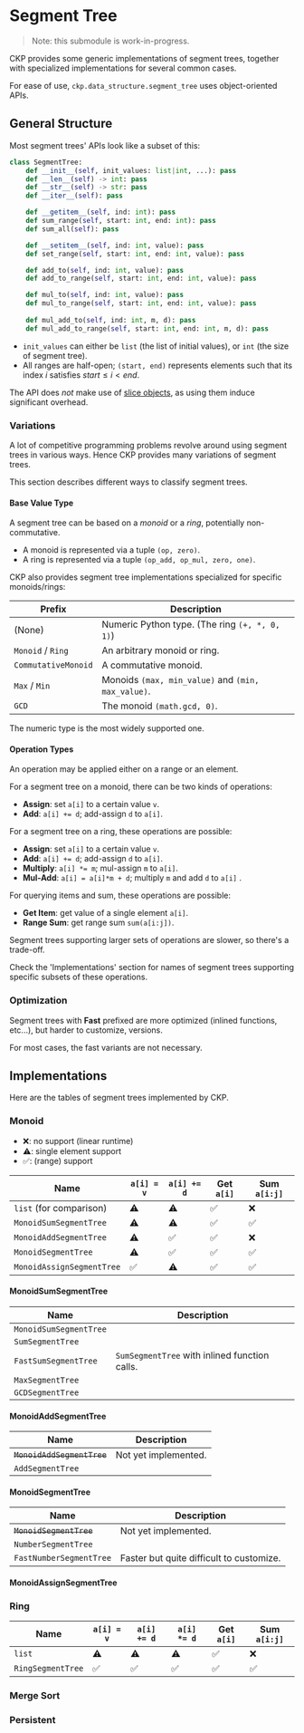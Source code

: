 # Segment Tree

> Note: this submodule is work-in-progress.

CKP provides some generic implementations of segment trees, together with specialized implementations for several common cases.

For ease of use, `ckp.data_structure.segment_tree` uses object-oriented APIs.

## General Structure

Most segment trees' APIs look like a subset of this:

```py
class SegmentTree:
    def __init__(self, init_values: list|int, ...): pass
    def __len__(self) -> int: pass
    def __str__(self) -> str: pass
    def __iter__(self): pass

    def __getitem__(self, ind: int): pass
    def sum_range(self, start: int, end: int): pass
    def sum_all(self): pass

    def __setitem__(self, ind: int, value): pass
    def set_range(self, start: int, end: int, value): pass

    def add_to(self, ind: int, value): pass
    def add_to_range(self, start: int, end: int, value): pass

    def mul_to(self, ind: int, value): pass
    def mul_to_range(self, start: int, end: int, value): pass
    
    def mul_add_to(self, ind: int, m, d): pass
    def mul_add_to_range(self, start: int, end: int, m, d): pass
```

- `init_values` can either be `list` (the list of initial values), or `int` (the size of segment tree).
- All ranges are half-open; `(start, end)` represents elements such that its index $i$ satisfies $start \le i < end$.

The API does *not* make use of [slice objects](https://docs.python.org/3/glossary.html#term-slice), as using them induce significant overhead.

### Variations

A lot of competitive programming problems revolve around using segment trees in various ways.
Hence CKP provides many variations of segment trees.

This section describes different ways to classify segment trees.

#### Base Value Type

A segment tree can be based on a *monoid* or a *ring*, potentially non-commutative.

- A monoid is represented via a tuple `(op, zero)`.
- A ring is represented via a tuple `(op_add, op_mul, zero, one)`.

CKP also provides segment tree implementations specialized for specific monoids/rings:

| Prefix | Description |
| ------ | ----------- |
| (None) | Numeric Python type. (The ring `(+, *, 0, 1)`) |
| `Monoid` / `Ring` | An arbitrary monoid or ring. |
| `CommutativeMonoid` | A commutative monoid. |
| `Max` / `Min` | Monoids `(max, min_value)` and `(min, max_value)`. |
| `GCD` | The monoid `(math.gcd, 0)`. |

The numeric type is the most widely supported one.

#### Operation Types

An operation may be applied either on a range or an element.

For a segment tree on a monoid, there can be two kinds of operations:

- **Assign**: set `a[i]` to a certain value `v`.
- **Add**: `a[i] += d`; add-assign `d` to `a[i]`.

For a segment tree on a ring, these operations are possible:

- **Assign**: set `a[i]` to a certain value `v`.
- **Add**: `a[i] += d`; add-assign `d` to `a[i]`.
- **Multiply**: `a[i] *= m`; mul-assign `m` to `a[i]`.
- **Mul-Add**: `a[i] = a[i]*m + d`; multiply `m` and add `d` to `a[i]` .

For querying items and sum, these operations are possible:

- **Get Item**: get value of a single element `a[i]`.
- **Range Sum**: get range sum `sum(a[i:j])`.

Segment trees supporting larger sets of operations are slower, so there's a trade-off.

Check the 'Implementations' section for names of segment trees supporting specific subsets of these operations.

### Optimization

Segment trees with **Fast** prefixed are more optimized (inlined functions, etc...), but harder to customize, versions.

For most cases, the fast variants are not necessary.

## Implementations

Here are the tables of segment trees implemented by CKP.

### Monoid

- ❌: no support (linear runtime)
- ⚠️: single element support
- ✅: (range) support

| Name | `a[i] = v` | `a[i] += d` | Get `a[i]` | Sum `a[i:j]` |
| ---- | ---------- | ----------- | ---------- | ------------ |
| `list` (for comparison) | ⚠️ | ⚠️ | ✅ | ❌ |
| `MonoidSumSegmentTree` | ⚠️ | ⚠️ | ✅ | ✅ |
| `MonoidAddSegmentTree` | ⚠️ | ✅ | ✅ | ❌ |
| `MonoidSegmentTree` | ⚠️ | ✅ | ✅ | ✅ |
| `MonoidAssignSegmentTree` | ✅ | ⚠️ | ✅ | ✅ |

#### MonoidSumSegmentTree

| Name | Description |
| ---- | ----------- |
| `MonoidSumSegmentTree` | |
| `SumSegmentTree` | |
| `FastSumSegmentTree` | `SumSegmentTree` with inlined function calls. |
| `MaxSegmentTree` | |
| `GCDSegmentTree` | |

#### MonoidAddSegmentTree

| Name | Description |
| ---- | ----------- |
| ~~`MonoidAddSegmentTree`~~ | Not yet implemented. |
| `AddSegmentTree` | |

#### MonoidSegmentTree

| Name | Description |
| ---- | ----------- |
| ~~`MonoidSegmentTree`~~ | Not yet implemented. |
| `NumberSegmentTree` | |
| `FastNumberSegmentTree` | Faster but quite difficult to customize. |

#### MonoidAssignSegmentTree

### Ring

| Name | `a[i] = v` | `a[i] += d` | `a[i] *= d` | Get `a[i]` | Sum `a[i:j]` |
| ---- | ---------- | ----------- | ----------- | ---------- | ------------ |
| `list` | ⚠️ | ⚠️ | ⚠️ | ✅ | ❌ |
| `RingSegmentTree` | ✅ | ✅ | ✅ | ✅ | ✅ |

### Merge Sort

### Persistent
